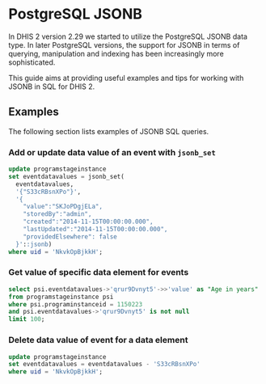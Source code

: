 # PostgreSQL JSONB

In DHIS 2 version 2.29 we started to utilize the PostgreSQL JSONB data type. In later PostgreSQL versions, the support for JSONB in terms of querying, manipulation and indexing has been increasingly more sophisticated.

This guide aims at providing useful examples and tips for working with JSONB in SQL for DHIS 2.

## Examples

The following section lists examples of JSONB SQL queries.

### Add or update data value of an event with `jsonb_set`

```sql
update programstageinstance
set eventdatavalues = jsonb_set(
  eventdatavalues,
  '{"S33cRBsnXPo"}',
  '{
    "value":"SKJoPDgjELa", 
    "storedBy":"admin", 
    "created":"2014-11-15T00:00:00.000", 
    "lastUpdated":"2014-11-15T00:00:00.000", 
    "providedElsewhere": false
  }'::jsonb)
where uid = 'NkvkOpBjkkH';
```

### Get value of specific data element for events

```sql
select psi.eventdatavalues->'qrur9Dvnyt5'->>'value' as "Age in years"
from programstageinstance psi
where psi.programinstanceid = 1150223
and psi.eventdatavalues->'qrur9Dvnyt5' is not null
limit 100;
```

### Delete data value of event for a data element

```sql
update programstageinstance
set eventdatavalues = eventdatavalues - 'S33cRBsnXPo'
where uid = 'NkvkOpBjkkH';
```
